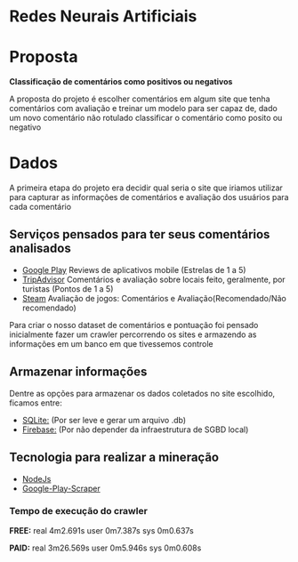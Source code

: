 # Redes Neurais Artificiais

# Proposta 

**Classificação de comentários como positivos ou negativos**

A proposta do projeto é escolher comentários em algum site que tenha comentários com avaliação e treinar um modelo para ser capaz de, dado um novo comentário não rotulado classificar o comentário como posito ou negativo

# Dados
A primeira etapa do projeto era decidir qual seria o site que iriamos utilizar para capturar as informações de comentários e avaliação dos usuários para cada comentário

## Serviços pensados para ter seus comentários analisados
- [Google Play](https://play.google.com/store)
	Reviews de aplicativos mobile (Estrelas de 1 a 5)
- [TripAdvisor](https://www.tripadvisor.com/)
	Comentários e avaliação sobre locais feito, geralmente, por turistas (Pontos de 1 a 5)
- [Steam](http://store.steampowered.com/)
	Avaliação de jogos: Comentários e Avaliação(Recomendado/Não recomendado)
  
Para criar o nosso dataset de comentários e pontuação foi pensado inicialmente fazer um crawler percorrendo os 
sites e armazendo as informações em um banco em que tivessemos controle

## Armazenar informações
Dentre as opções para armazenar os dados coletados no site escolhido, ficamos entre:
- [SQLite:](https://www.sqlite.org/index.html) (Por ser leve e gerar um arquivo .db)
- [Firebase:](www.firebase.com/) (Por não depender da infraestrutura de SGBD local)

## Tecnologia para realizar a mineração
- [NodeJs](https://nodejs.org/en/)
- [Google-Play-Scraper](https://github.com/facundoolano/google-play-scraper)

### Tempo de execução do crawler

**FREE:**
real	4m2.691s
user	0m7.387s
sys	0m0.637s

**PAID:**
real	3m26.569s
user	0m5.946s
sys	0m0.608s